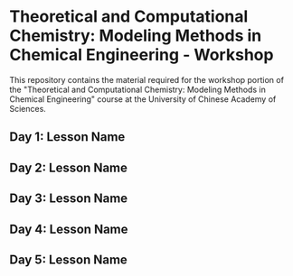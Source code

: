 # Theoretical and Computational Chemistry: Modeling Methods in Chemical Engineering - Workshop

This repository contains the material required for the workshop portion of the
"Theoretical and Computational Chemistry: Modeling Methods in Chemical Engineering"
course at the University of Chinese Academy of Sciences.

## Day 1: Lesson Name

## Day 2: Lesson Name

## Day 3: Lesson Name

## Day 4: Lesson Name

## Day 5: Lesson Name
